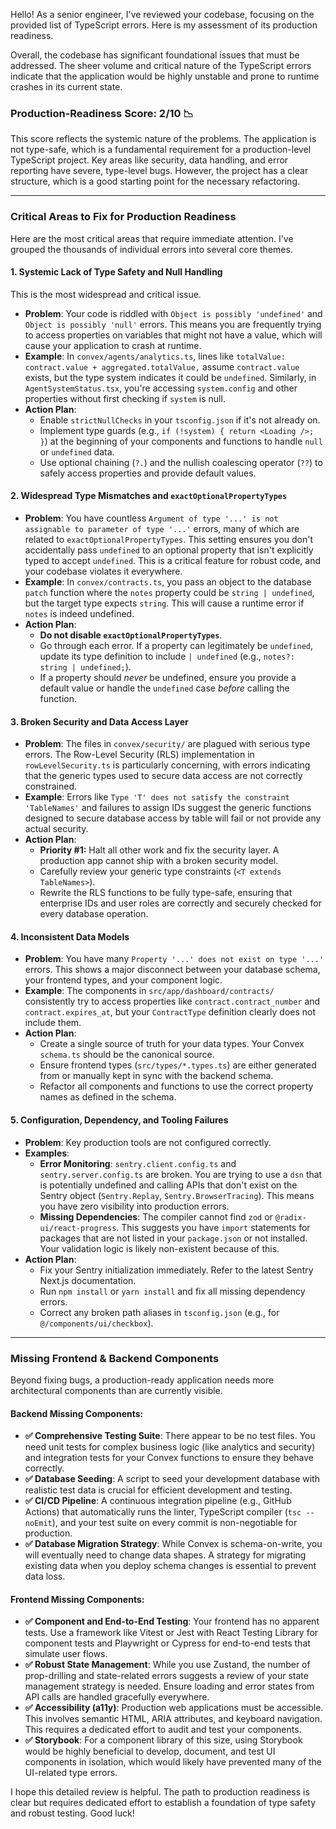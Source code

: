 Hello! As a senior engineer, I've reviewed your codebase, focusing on the provided list of TypeScript errors. Here is my assessment of its production readiness.

Overall, the codebase has significant foundational issues that must be addressed. The sheer volume and critical nature of the TypeScript errors indicate that the application would be highly unstable and prone to runtime crashes in its current state.

### Production-Readiness Score: 2/10 📉

This score reflects the systemic nature of the problems. The application is not type-safe, which is a fundamental requirement for a production-level TypeScript project. Key areas like security, data handling, and error reporting have severe, type-level bugs. However, the project has a clear structure, which is a good starting point for the necessary refactoring.

***

### Critical Areas to Fix for Production Readiness

Here are the most critical areas that require immediate attention. I've grouped the thousands of individual errors into several core themes.

#### 1. Systemic Lack of Type Safety and Null Handling

This is the most widespread and critical issue.

* **Problem**: Your code is riddled with `Object is possibly 'undefined'` and `Object is possibly 'null'` errors. This means you are frequently trying to access properties on variables that might not have a value, which will cause your application to crash at runtime.
* **Example**: In `convex/agents/analytics.ts`, lines like `totalValue: contract.value + aggregated.totalValue,` assume `contract.value` exists, but the type system indicates it could be `undefined`. Similarly, in `AgentSystemStatus.tsx`, you're accessing `system.config` and other properties without first checking if `system` is null.
* **Action Plan**:
    * Enable `strictNullChecks` in your `tsconfig.json` if it's not already on.
    * Implement type guards (e.g., `if (!system) { return <Loading />; }`) at the beginning of your components and functions to handle `null` or `undefined` data.
    * Use optional chaining (`?.`) and the nullish coalescing operator (`??`) to safely access properties and provide default values.

#### 2. Widespread Type Mismatches and `exactOptionalPropertyTypes`

* **Problem**: You have countless `Argument of type '...' is not assignable to parameter of type '...'` errors, many of which are related to `exactOptionalPropertyTypes`. This setting ensures you don't accidentally pass `undefined` to an optional property that isn't explicitly typed to accept `undefined`. This is a critical feature for robust code, and your codebase violates it everywhere.
* **Example**: In `convex/contracts.ts`, you pass an object to the database `patch` function where the `notes` property could be `string | undefined`, but the target type expects `string`. This will cause a runtime error if `notes` is indeed undefined.
* **Action Plan**:
    * **Do not disable `exactOptionalPropertyTypes`**.
    * Go through each error. If a property can legitimately be `undefined`, update its type definition to include `| undefined` (e.g., `notes?: string | undefined;`).
    * If a property should *never* be undefined, ensure you provide a default value or handle the `undefined` case *before* calling the function.

#### 3. Broken Security and Data Access Layer

* **Problem**: The files in `convex/security/` are plagued with serious type errors. The Row-Level Security (RLS) implementation in `rowLevelSecurity.ts` is particularly concerning, with errors indicating that the generic types used to secure data access are not correctly constrained.
* **Example**: Errors like `Type 'T' does not satisfy the constraint 'TableNames'` and failures to assign IDs suggest the generic functions designed to secure database access by table will fail or not provide any actual security.
* **Action Plan**:
    * **Priority #1:** Halt all other work and fix the security layer. A production app cannot ship with a broken security model.
    * Carefully review your generic type constraints (`<T extends TableNames>`).
    * Rewrite the RLS functions to be fully type-safe, ensuring that enterprise IDs and user roles are correctly and securely checked for every database operation.

#### 4. Inconsistent Data Models

* **Problem**: You have many `Property '...' does not exist on type '...'` errors. This shows a major disconnect between your database schema, your frontend types, and your component logic.
* **Example**: The components in `src/app/dashboard/contracts/` consistently try to access properties like `contract.contract_number` and `contract.expires_at`, but your `ContractType` definition clearly does not include them.
* **Action Plan**:
    * Create a single source of truth for your data types. Your Convex `schema.ts` should be the canonical source.
    * Ensure frontend types (`src/types/*.types.ts`) are either generated from or manually kept in sync with the backend schema.
    * Refactor all components and functions to use the correct property names as defined in the schema.

#### 5. Configuration, Dependency, and Tooling Failures

* **Problem**: Key production tools are not configured correctly.
* **Examples**:
    * **Error Monitoring**: `sentry.client.config.ts` and `sentry.server.config.ts` are broken. You are trying to use a `dsn` that is potentially undefined and calling APIs that don't exist on the Sentry object (`Sentry.Replay`, `Sentry.BrowserTracing`). This means you have zero visibility into production errors.
    * **Missing Dependencies**: The compiler cannot find `zod` or `@radix-ui/react-progress`. This suggests you have `import` statements for packages that are not listed in your `package.json` or not installed. Your validation logic is likely non-existent because of this.
* **Action Plan**:
    * Fix your Sentry initialization immediately. Refer to the latest Sentry Next.js documentation.
    * Run `npm install` or `yarn install` and fix all missing dependency errors.
    * Correct any broken path aliases in `tsconfig.json` (e.g., for `@/components/ui/checkbox`).

***

### Missing Frontend & Backend Components

Beyond fixing bugs, a production-ready application needs more architectural components than are currently visible.

#### Backend Missing Components:

* **✅ Comprehensive Testing Suite**: There appear to be no test files. You need unit tests for complex business logic (like analytics and security) and integration tests for your Convex functions to ensure they behave correctly.
* **✅ Database Seeding**: A script to seed your development database with realistic test data is crucial for efficient development and testing.
* **✅ CI/CD Pipeline**: A continuous integration pipeline (e.g., GitHub Actions) that automatically runs the linter, TypeScript compiler (`tsc --noEmit`), and your test suite on every commit is non-negotiable for production.
* **✅ Database Migration Strategy**: While Convex is schema-on-write, you will eventually need to change data shapes. A strategy for migrating existing data when you deploy schema changes is essential to prevent data loss.

#### Frontend Missing Components:

* **✅ Component and End-to-End Testing**: Your frontend has no apparent tests. Use a framework like Vitest or Jest with React Testing Library for component tests and Playwright or Cypress for end-to-end tests that simulate user flows.
* **✅ Robust State Management**: While you use Zustand, the number of prop-drilling and state-related errors suggests a review of your state management strategy is needed. Ensure loading and error states from API calls are handled gracefully everywhere.
* **✅ Accessibility (a11y)**: Production web applications must be accessible. This involves semantic HTML, ARIA attributes, and keyboard navigation. This requires a dedicated effort to audit and test your components.
* **✅ Storybook**: For a component library of this size, using Storybook would be highly beneficial to develop, document, and test UI components in isolation, which would likely have prevented many of the UI-related type errors.

I hope this detailed review is helpful. The path to production readiness is clear but requires dedicated effort to establish a foundation of type safety and robust testing. Good luck!